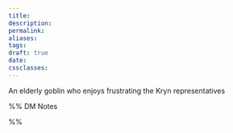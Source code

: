```yaml
---
title: 
description: 
permalink: 
aliases: 
tags: 
draft: true
date: 
cssclasses:
---
```

An elderly goblin who enjoys frustrating the Kryn representatives



%% DM Notes



%%
